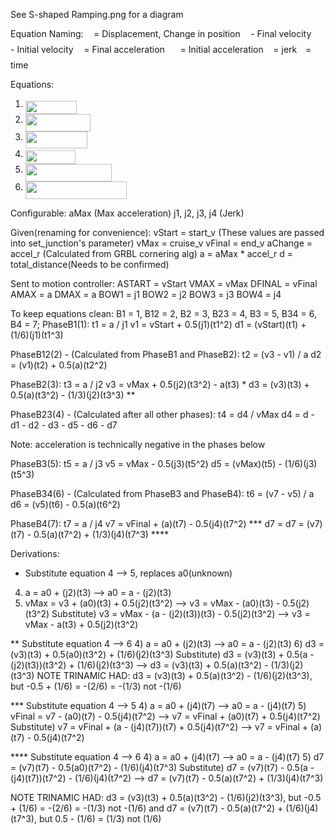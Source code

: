 See S-shaped Ramping.png for a diagram

Equation Naming:
<img src="/tex/2103f85b8b1477f430fc407cad462224.svg?invert_in_darkmode&sanitize=true" align=middle width=8.55596444999999pt height=22.831056599999986pt/> = Displacement, Change in position
<img src="/tex/6c4adbc36120d62b98deef2a20d5d303.svg?invert_in_darkmode&sanitize=true" align=middle width=8.55786029999999pt height=14.15524440000002pt/> - Final velocity
<img src="/tex/ae5d2b8055caea8d4ee5dce2aff72c2c.svg?invert_in_darkmode&sanitize=true" align=middle width=16.77705149999999pt height=21.18721440000001pt/> - Initial velocity
<img src="/tex/44bc9d542a92714cac84e01cbbb7fd61.svg?invert_in_darkmode&sanitize=true" align=middle width=8.68915409999999pt height=14.15524440000002pt/> = Final acceleration
<img src="/tex/bc437d770056a8290a36f089fd92b5a9.svg?invert_in_darkmode&sanitize=true" align=middle width=16.908363449999992pt height=21.18721440000001pt/> = Initial acceleration
<img src="/tex/36b5afebdba34564d884d347484ac0c7.svg?invert_in_darkmode&sanitize=true" align=middle width=7.710416999999989pt height=21.68300969999999pt/> = jerk
<img src="/tex/4f4f4e395762a3af4575de74c019ebb5.svg?invert_in_darkmode&sanitize=true" align=middle width=5.936097749999991pt height=20.221802699999984pt/> = time

Equations:
1) <img src="/tex/a1c43925c3fc1a0a978eeba0487352d9.svg?invert_in_darkmode&sanitize=true" align=middle width=81.96896564999999pt height=21.18721440000001pt/>
2) <img src="/tex/720d887aadd7d459717582ba229f23d8.svg?invert_in_darkmode&sanitize=true" align=middle width=104.35796909999999pt height=27.77565449999998pt/>
3) <img src="/tex/ade6d1df67e8b51b1e41bfbe43cebb03.svg?invert_in_darkmode&sanitize=true" align=middle width=99.33775169999998pt height=26.76175259999998pt/>
4) <img src="/tex/720946709182e4072c855fdbe28f4b23.svg?invert_in_darkmode&sanitize=true" align=middle width=80.40810524999999pt height=21.68300969999999pt/>
5) <img src="/tex/e225177103b17f458179108945d4ba11.svg?invert_in_darkmode&sanitize=true" align=middle width=138.69689129999998pt height=27.77565449999998pt/>
6) <img src="/tex/d0a5b4a99ce9c93fccc34eedb975e7c4.svg?invert_in_darkmode&sanitize=true" align=middle width=162.50330909999997pt height=27.77565449999998pt/>

Configurable:
aMax (Max acceleration)
j1, j2, j3, j4 (Jerk)

Given(renaming for convenience):
vStart = start_v (These values are passed into set_junction's parameter)
vMax = cruise_v
vFinal = end_v
aChange = accel_r (Calculated from GRBL cornering alg) 
a = aMax * accel_r
d = total_distance(Needs to be confirmed)

Sent to motion controller:
ASTART = vStart
VMAX = vMax
DFINAL = vFinal
AMAX = a
DMAX = a
BOW1 = j1
BOW2 = j2
BOW3 = j3
BOW4 = j4


To keep equations clean: B1 = 1, B12 = 2, B2 = 3, B23 = 4, B3 = 5, B34 = 6, B4 = 7;
PhaseB1(1):
t1 = a / j1
v1 = vStart + 0.5(j1)(t1^2)
d1 = (vStart)(t1) + (1/6)(j1)(t1^3)

PhaseB12(2) - (Calculated from PhaseB1 and PhaseB2):
t2 = (v3 - v1) / a
d2 = (v1)(t2) + 0.5(a)(t2^2)

PhaseB2(3):
t3 = a / j2
v3 = vMax + 0.5(j2)(t3^2) - a(t3) *
d3 = (v3)(t3) + 0.5(a)(t3^2) - (1/3)(j2)(t3^3) **

PhaseB23(4) - (Calculated after all other phases):
t4 = d4 / vMax
d4 = d - d1 - d2 - d3 - d5 - d6 - d7

Note: acceleration is technically negative in the phases below

PhaseB3(5):
t5 = a / j3
v5 = vMax - 0.5(j3)(t5^2)
d5 = (vMax)(t5) - (1/6)(j3)(t5^3)

PhaseB34(6) - (Calculated from PhaseB3 and PhaseB4):
t6 = (v7 - v5) / a
d6 = (v5)(t6) - 0.5(a)(t6^2)

PhaseB4(7):
t7 = a / j4
v7 = vFinal + (a)(t7) - 0.5(j4)(t7^2) ***
d7 = d7 = (v7)(t7) - 0.5(a)(t7^2) + (1/3)(j4)(t7^3) ****


Derivations:

* Substitute equation 4 --> 5, replaces a0(unknown)
4) a = a0 + (j2)(t3) --> a0 = a - (j2)(t3)
5) vMax = v3 + (a0)(t3) + 0.5(j2)(t3^2) --> v3 = vMax - (a0)(t3) - 0.5(j2)(t3^2)
Substitute) v3 = vMax - (a - (j2)(t3))(t3) - 0.5(j2)(t3^2) --> v3 = vMax - a(t3) + 0.5(j2)(t3^2)

** Substitute equation 4 --> 6
4) a = a0 + (j2)(t3) --> a0 = a - (j2)(t3)
6) d3 = (v3)(t3) + 0.5(a0)(t3^2) + (1/6)(j2)(t3^3)
Substitute) d3 = (v3)(t3) + 0.5(a - (j2)(t3))(t3^2) + (1/6)(j2)(t3^3) --> d3 = (v3)(t3) + 0.5(a)(t3^2) - (1/3)(j2)(t3^3)
NOTE TRINAMIC HAD: d3 = (v3)(t3) + 0.5(a)(t3^2) - (1/6)(j2)(t3^3), but -0.5 + (1/6) = -(2/6) = -(1/3) not -(1/6) 

*** Substitute equation 4 --> 5
4) a = a0 + (j4)(t7) --> a0 = a - (j4)(t7)
5) vFinal = v7 - (a0)(t7) - 0.5(j4)(t7^2) --> v7 = vFinal + (a0)(t7) + 0.5(j4)(t7^2)
Substitute) v7 = vFinal + (a - (j4)(t7))(t7) + 0.5(j4)(t7^2) --> v7 = vFinal + (a)(t7) - 0.5(j4)(t7^2)

**** Substitute equation 4 --> 6
4) a = a0 + (j4)(t7) --> a0 = a - (j4)(t7)
5) d7 = (v7)(t7) - 0.5(a0)(t7^2) - (1/6)(j4)(t7^3)
Substitute) d7 = (v7)(t7) - 0.5(a - (j4)(t7))(t7^2) - (1/6)(j4)(t7^2) --> d7 = (v7)(t7) - 0.5(a)(t7^2) + (1/3)(j4)(t7^3)

NOTE TRINAMIC HAD: d3 = (v3)(t3) + 0.5(a)(t3^2) - (1/6)(j2)(t3^3), but -0.5 + (1/6) = -(2/6) = -(1/3) not -(1/6)
and d7 = (v7)(t7) - 0.5(a)(t7^2) + (1/6)(j4)(t7^3), but 0.5 - (1/6) = (1/3) not (1/6)